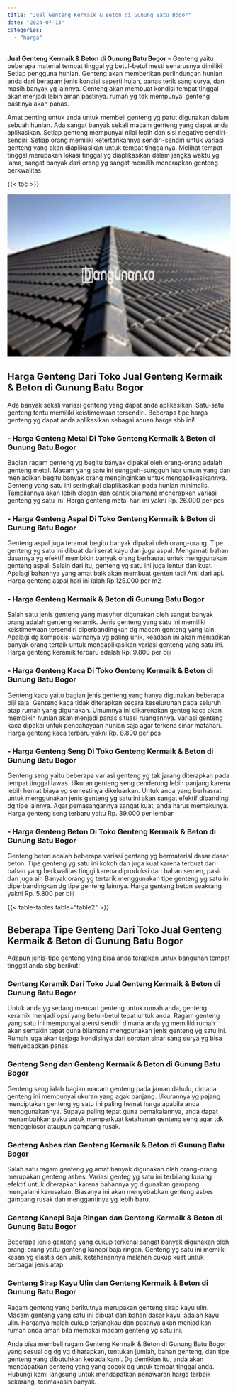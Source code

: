 ```yaml
---
title: "Jual Genteng Kermaik & Beton di Gunung Batu Bogor"
date: "2024-07-13"
categories: 
  - "harga"
---
```


**Jual Genteng Kermaik & Beton di Gunung Batu Bogor** – Genteng yaitu beberapa material tempat tinggal yg betul-betul mesti seharusnya dimiliki Setiap pengguna hunian. Genteng akan memberikan perlindungan hunian anda dari beragam jenis kondisi seperti hujan, panas terik sang surya, dan masih banyak yg lainnya. Genteng akan membuat kondisi tempat tinggal akan menjadi lebih aman pastinya. rumah yg tdk mempunyai genteng pastinya akan panas.

Amat penting untuk anda untuk membeli genteng yg patut digunakan dalam sebuah hunian. Ada sangat banyak sekali macam genteng yang dapat anda aplikasikan. Setiap genteng mempunyai nilai lebih dan sisi negative sendiri-sendiri. Setiap orang memiliki ketertarikannya sendiri-sendiri untuk variasi genteng yang akan diaplikasikan untuk tempat tinggalnya. Melihat tempat tinggal merupakan lokasi tinggal yg diaplikasikan dalam jangka waktu yg lama, sangat banyak dari orang yg sangat memilih menerapkan genteng berkwalitas.

{{< toc >}}

![Jual Genteng Kermaik & Beton di Gunung Batu Bogor](/images/genteng-minimalis-murah25.png)

## Harga Genteng Dari Toko Jual Genteng Kermaik & Beton di Gunung Batu Bogor

Ada banyak sekali variasi genteng yang dapat anda aplikasikan. Satu-satu genteng tentu memiliki keistimewaan tersendiri. Beberapa tipe harga genteng yg dapat anda aplikasikan sebagai acuan harga sbb ini!

### \- Harga Genteng Metal Di Toko Genteng Kermaik & Beton di Gunung Batu Bogor

Bagian ragam genteng yg begitu banyak dipakai oleh orang-orang adalah genteng metal. Macam yang satu ini sungguh-sungguh luar umum yang dan menjadikan begitu banyak orang menginginkan untuk mengaplikasikannya. Genteng yang satu ini seringkali diaplikasikan pada hunian minimalis. Tampilannya akan lebih elegan dan cantik bilamana menerapkan variasi genteng yg satu ini. Harga genteng metal hari ini yakni Rp. 26.000 per pcs

### \- Harga Genteng Aspal Di Toko Genteng Kermaik & Beton di Gunung Batu Bogor

Genteng aspal juga teramat begitu banyak dipakai oleh orang-orang. Tipe genteng yg satu ini dibuat dari serat kayu dan juga aspal. Mengamati bahan dasarnya yg efektif membikin banyak orang berhasrat untuk menggunakan genteng aspal. Selain dari itu, genteng yg satu ini juga lentur dan kuat. Apalagi bahannya yang amat baik akan membuat genten tadi Anti dari api. Harga genteng aspal hari ini ialah Rp.125.000 per m2

### \- Harga Genteng Kermaik & Beton di Gunung Batu Bogor

Salah satu jenis genteng yang masyhur digunakan oleh sangat banyak orang adalah genteng keramik. Jenis genteng yang satu ini memiliki keistimewaan tersendiri diperbandingkan dg macam genteng yang lain. Apalagi dg komposisi warnanya yg paling unik, keadaan ini akan menjadikan banyak orang tertaik untuk mengaplikasikan variasi genteng yang satu ini. Harga genteng keramik terbaru adalah Rp. 9.800 per biji

### \- Harga Genteng Kaca Di Toko Genteng Kermaik & Beton di Gunung Batu Bogor

Genteng kaca yaitu bagian jenis genteng yang hanya digunakan beberapa biji saja. Genteng kaca tidak diterapkan secara keseluruhan pada seluruh atap rumah yang digunakan. Umumnya ini dikarenakan genteg kaca akan membikin hunian akan menjadi panas situasi ruangannya. Variasi genteng kaca dipakai untuk pencahayaan hunian saja agar terkena sinar matahari. Harga genteng kaca terbaru yakni Rp. 8.800 per pcs

### \- Harga Genteng Seng Di Toko Genteng Kermaik & Beton di Gunung Batu Bogor

Genteng seng yaitu beberapa variasi genteng yg tak jarang diterapkan pada tempat tinggal lawas. Ukuran genteng seng cenderung lebih panjang karena lebih hemat biaya yg semestinya dikeluarkan. Untuk anda yang berhasrat untuk menggunakan jenis genteng yg satu ini akan sangat efektif dibandingi dg tipe lainnya. Agar pemasangannya sangat kuat, anda harus memakunya. Harga genteng seng terbaru yaitu Rp. 39.000 per lembar

### \- Harga Genteng Beton Di Toko Genteng Kermaik & Beton di Gunung Batu Bogor

Genteng beton adalah beberapa variasi genteng yg bermaterial dasar dasar beton. Tipe genteng yg satu ini kokoh dan juga kuat karena terbuat dari bahan yang berkwalitas tinggi karena diproduksi dari bahan semen, pasir dan juga air. Banyak orang yg tertarik menggunakan tipe genteng yg satu ini diperbandingkan dg tipe genteng lainnya. Harga genteng beton seakrang yakni Rp. 5.800 per biji

{{< table-tables table="table2" >}}

## Beberapa Tipe Genteng Dari Toko Jual Genteng Kermaik & Beton di Gunung Batu Bogor

Adapun jenis-tipe genteng yang bisa anda terapkan untuk bangunan tempat tinggal anda sbg berikut!

### Genteng Keramik Dari Toko Jual Genteng Kermaik & Beton di Gunung Batu Bogor

Untuk anda yg sedang mencari genteng untuk rumah anda, genteng keramik menjadi opsi yang betul-betul tepat untuk anda. Ragam genteng yang satu ini mempunyai atensi sendiri dimana anda yg memiliki rumah akan semakin tepat guna bilamana menggunakan jenis genteng yg satu ini. Rumah juga akan terjaga kondisinya dari sorotan sinar sang surya yg bisa menyebabkan panas.

### Genteng Seng dan Genteng Kermaik & Beton di Gunung Batu Bogor

Genteng seng ialah bagian macam genteng pada jaman dahulu, dimana genteng ini mempunyai ukuran yang agak panjang. Ukurannya yg pajang menciptakan genteng yg satu ini paling hemat harga apabila anda menggunakannya. Supaya paling tepat guna pemakaiannya, anda dapat menambahkan paku untuk memperkuat ketahanan genteng seng agar tdk menggelosor ataupun gampang rusak.

### Genteng Asbes dan Genteng Kermaik & Beton di Gunung Batu Bogor

Salah satu ragam genteng yg amat banyak digunakan oleh orang-orang merupakan genteng asbes. Variasi genteg yg satu ini terbilang kurang efektif untuk diterapkan karena bahannya yg digunakan gampang mengalami kerusakan. Biasanya ini akan menyebabkan genteng asbes gampang rusak dan menggantinya yg lebih baru.

### Genteng Kanopi Baja Ringan dan Genteng Kermaik & Beton di Gunung Batu Bogor

Beberapa jenis genteng yang cukup terkenal sangat banyak digunakan oleh orang-orang yaitu genteng kanopi baja ringan. Genteng yg satu ini memiiki kesan yg elastis dan unik, ketahanannya malahan cukup kuat untuk berbagai jenis atap.

### Genteng Sirap Kayu Ulin dan Genteng Kermaik & Beton di Gunung Batu Bogor

Ragam genteng yang berikutnya merupakan genteng sirap kayu ulin. Macam genteng yang satu ini dibuat dari bahan dasar kayu, adalah kayu ulin. Harganya malah cukup terjangkau dan pastinya akan menjadikan rumah anda aman bila memakai macam genteng yg satu ini.

Anda bisa membeli ragam Genteng Kermaik & Beton di Gunung Batu Bogor yang sesuai dg dg yg diharapkan, tentukan jumlah, bahan genteng, dan tipe genteng yang dibutuhkan kepada kami. Dg demikian itu, anda akan mendapatkan genteng yang yang cocok dg untuk tempat tinggal anda. Hubungi kami langsung untuk mendapatkan penawaran harga terbaik sekarang, terimakasih banyak.
